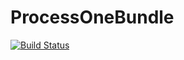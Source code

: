 ProcessOneBundle
================

[![Build Status](https://secure.travis-ci.org/rezzza/processone-bundle.png)](http://travis-ci.org/rezzza/processone-bundle)
